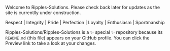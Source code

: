 <p>Welcome to Ripples-Solutions.  Please check back later for updates as the site is currentlly under construction.</p>
<p>   Respect | Integrity | Pride | Perfection | Loyalty | Enthusiasm | Sportmanship </p>


Ripples-Solutions/Ripples-Solutions is a ✨ special ✨ repository because its `README.md` (this file) appears on your GitHub profile.
You can click the Preview link to take a look at your changes.

